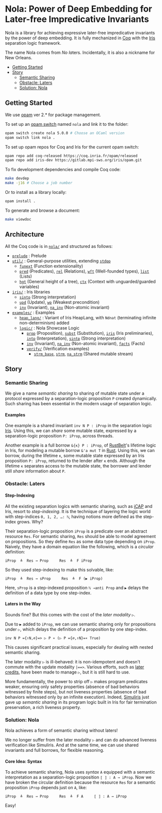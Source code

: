 # Nola: Power of Deep Embedding for Later-free Impredicative Invariants

Nola is a library for achieving expressive later-free impredicative invariants by the power of deep embedding.
It is fully mechanized in [Coq](https://coq.inria.fr/) with the [Iris](https://iris-project.org/) separation logic framework.

The name Nola comes from *No* *la*ters.
Incidentally, it is also a nickname for New Orleans.

- [Getting Started](#getting-started)
- [Story](#story)
  - [Semantic Sharing](#semantic-sharing)
  - [Obstacle: Laters](#obstacle-laters)
  - [Solution: Nola](#solution-nola)

## Getting Started

We use [opam](https://opam.ocaml.org/) ver 2.* for package management.

To set up an [opam switch](https://opam.ocaml.org/doc/man/opam-switch.html) named `nola` and link it to the folder:
```bash
opam switch create nola 5.0.0 # Choose an OCaml version
opam switch link nola .
```

To set up opam repos for Coq and Iris for the current opam switch:
```bash
opam repo add coq-released https://coq.inria.fr/opam/released
opam repo add iris-dev https://gitlab.mpi-sws.org/iris/opam.git
```

To fix development dependencies and compile Coq code:
```bash
make devdep
make -j16 # Choose a job number
```

Or to install as a library locally:
```bash
opam install .
```

To generate and browse a document:
```bash
make viewdoc
```

## Architecture

All the Coq code is in [`nola/`](nola/) and structured as follows:
- [`prelude`](nola/prelude.v) : Prelude
- [`util/`](nola/util/) : General-purpose utilities,
  extending [`stdpp`](https://gitlab.mpi-sws.org/iris/stdpp)
  + [`funext`](nola/util/funext.v) (Function extensionality)
  + [`pred`](nola/util/pred.v) (Predicates),
    [`rel`](nola/util/rel.v) (Relations),
    [`wft`](nola/util/wft.v) (Well-founded types),
    [`list`](nola/util/list.v) (Lists)
  + [`hgt`](nola/util/hgt.v) (General height of a tree),
    [`ctx`](nola/util/ctx.v) (Context with unguarded/guarded variables)
- [`iris/`](nola/iris) : Iris libraries
  + [`sintp`](nola/iris/sintp.v) (Strong interpretation)
  + [`upd`](nola/iris/upd.v) (Update),
    [`wp`](nola/iris/wp.v) (Weakest precondition)
  + [`inv`](nola/iris/inv.v) (Invariant),
    [`na_inv`](nola/iris/na_inv.v) (Non-atomic invariant)
- [`examples/`](nola/examples/) : Examples
  + [`heap_lang/`](nola/examples/heap_lang/) : Variant of Iris HeapLang,
    with `Ndnat` (terminating infinite non-determinism) added
  + [`logic/`](nola/examples/logic/) : Nola Showcase Logic
    - [`prop`](nola/examples/logic/prop.v) (Proposition),
      [`subst`](nola/examples/logic/subst.v) (Substitution),
      [`iris`](nola/examples/logic/iris.v) (Iris preliminaries),
      [`intp`](nola/examples/logic/intp.v) (Interpretation),
      [`sintp`](nola/examples/logic/sintp.v) (Strong interpretation)
    - [`inv`](nola/examples/logic/inv.v) (Invariant),
      [`na_inv`](nola/examples/logic/na_inv.v) (Non-atomic invariant),
      [`facts`](nola/examples/logic/facts.v) (Facts)
    - [`verify/`](nola/examples/logic/verify/) (Verification examples)
      * [`strm_base`](nola/examples/logic/verify/strm_base.v),
        [`strm`](nola/examples/logic/verify/strm.v),
        [`na_strm`](nola/examples/logic/verify/strm.v) (Shared mutable stream)

## Story

### Semantic Sharing

We give a name *semantic sharing*
to sharing of mutable state under a protocol expressed by a separation-logic proposition `P` created dynamically.
Such sharing has been essential in the modern usage of separation logic.

#### Examples

One example is a shared invariant `inv N P : iProp`
in the separation logic [Iris](https://iris-project.org/).
Using this, we can *share* some mutable state, expressed by a separation-logic proposition `P: iProp`, across threads.

Another example is a full borrow `&{κ} P : iProp`,
of [RustBelt](https://plv.mpi-sws.org/rustbelt/popl18/)'s lifetime logic in Iris,
for modeling a mutable borrow `&'a mut T` in [Rust](https://www.rust-lang.org/).
Using this, we can borrow, during the lifetime `κ`, some mutable state expressed by an Iris proposition `P: iProp`,
returned to the lender after `κ` ends.
Although the lifetime `κ` separates access to the mutable state,
the borrower and lender still *share* information about `P`.

### Obstacle: Laters

#### Step-Indexing

All the existing separation logics with semantic sharing,
such as [iCAP](https://www.cs.au.dk/~birke/papers/icap-conf.pdf) and Iris,
resort to *step-indexing*.
It is the technique of layering the logic world with step-indices `0, 1, 2, …: ℕ`,
having notions more defined as the step-index grows.
Why?

Their separation-logic proposition `iProp` is a predicate over an abstract resource `Res`.
For semantic sharing, `Res` should be able to model agreement on propositions.
So they define `Res` as some data type depending on `iProp`.
Naively, they have a domain equation like the following,
which is a *circular* definition:
```
iProp  ≜  Res → Prop     Res  ≜  F iProp
```
So they used step-indexing to make this solvable, like:
```
iProp  ≜  Res → sProp     Res  ≜  F (▶ iProp)
```
Here, `sProp` is a step-indexed proposition `ℕ →anti Prop`
and `▶` delays the definition of a data type by one step-index.

#### Laters in the Way

Sounds fine? But this comes with the cost of the *later modality* `▷`.

Due to `▶` added to `iProp`, we can use semantic sharing only for propositions under `▷`,
which delays the definition of a proposition by one step-index.
```
inv N P ={↑N,∅}=> ▷ P ∗ (▷ P ={∅,↑N}=∗ True)
```
This causes significant practical issues, especially for dealing with nested semantic sharing.

The later modality `▷` is ill-behaved: it is non-idempotent and doesn't commute with the update modality `|==>`.
Various efforts, such as [later credits](https://plv.mpi-sws.org/later-credits/), have been made to manage `▷`, but it is still hard to use.

More fundamentally, the power to strip off `▷` makes program predicates weaker,
ensuring only safety properties (absence of bad behaviors witnessed by finite steps),
but not liveness properties (absence of bad behaviors witnessed only by an infinite execution).
Indeed, [Simuliris](https://iris-project.org/pdfs/2022-popl-simuliris.pdf) just gave up *semantic sharing* in its program logic built in Iris for fair termination preservation, a rich liveness property.

### Solution: Nola

Nola achieves a form of semantic sharing without laters!

We no longer suffer from the later modality `▷` and can do advanced liveness verification like Simuliris.
And at the same time, we can use shared invariants and full borrows, for flexible reasoning.

#### Core Idea: Syntax

To achieve semantic sharing, Nola uses *syntax* `A` equipped with a semantic interpretation as a separation-logic proposition `⟦ ⟧ : A → iProp`.
Now we have broken the circular definition because the resource `Res` for a semantic proposition `iProp` depends just on `A`, like:
```
iProp  ≜  Res → Prop     Res  ≜  F A     ⟦ ⟧ : A → iProp
```
Easy!
